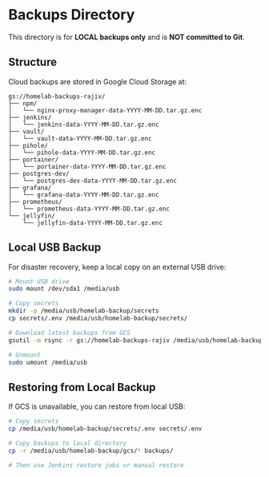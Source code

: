 # Backups Directory

This directory is for **LOCAL backups only** and is **NOT committed to Git**.

## Structure

Cloud backups are stored in Google Cloud Storage at:

```
gs://homelab-backups-rajiv/
├── npm/
│   └── nginx-proxy-manager-data-YYYY-MM-DD.tar.gz.enc
├── jenkins/
│   └── jenkins-data-YYYY-MM-DD.tar.gz.enc
├── vault/
│   └── vault-data-YYYY-MM-DD.tar.gz.enc
├── pihole/
│   └── pihole-data-YYYY-MM-DD.tar.gz.enc
├── portainer/
│   └── portainer-data-YYYY-MM-DD.tar.gz.enc
├── postgres-dev/
│   └── postgres-dev-data-YYYY-MM-DD.tar.gz.enc
├── grafana/
│   └── grafana-data-YYYY-MM-DD.tar.gz.enc
├── prometheus/
│   └── prometheus-data-YYYY-MM-DD.tar.gz.enc
└── jellyfin/
    └── jellyfin-data-YYYY-MM-DD.tar.gz.enc
```

## Local USB Backup

For disaster recovery, keep a local copy on an external USB drive:

```bash
# Mount USB drive
sudo mount /dev/sda1 /media/usb

# Copy secrets
mkdir -p /media/usb/homelab-backup/secrets
cp secrets/.env /media/usb/homelab-backup/secrets/

# Download latest backups from GCS
gsutil -m rsync -r gs://homelab-backups-rajiv /media/usb/homelab-backup/gcs/

# Unmount
sudo umount /media/usb
```

## Restoring from Local Backup

If GCS is unavailable, you can restore from local USB:

```bash
# Copy secrets
cp /media/usb/homelab-backup/secrets/.env secrets/.env

# Copy backups to local directory
cp -r /media/usb/homelab-backup/gcs/* backups/

# Then use Jenkins restore jobs or manual restore
```
